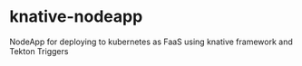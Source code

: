 # knative-nodeapp
NodeApp for deploying to kubernetes as FaaS using knative framework and Tekton Triggers
